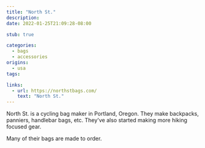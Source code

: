 ```yaml
---
title: "North St."
description:
date: 2022-01-25T21:09:28-08:00

stub: true

categories:
  - bags
  - accessories
origins:
  - usa
tags:

links:
  - url: https://northstbags.com/
    text: "North St."
---
```


North St. is a cycling bag maker in Portland, Oregon. They make backpacks,
panniers, handlebar bags, etc. They've also started making more hiking focused
gear.

Many of their bags are made to order.

